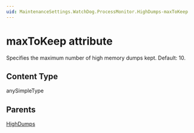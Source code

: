 ```yaml
---
uid: MaintenanceSettings.WatchDog.ProcessMonitor.HighDumps-maxToKeep
---
```


# maxToKeep attribute

Specifies the maximum number of high memory dumps kept. Default: 10.

## Content Type

anySimpleType

## Parents

[HighDumps](xref:MaintenanceSettings.WatchDog.ProcessMonitor.HighDumps)
